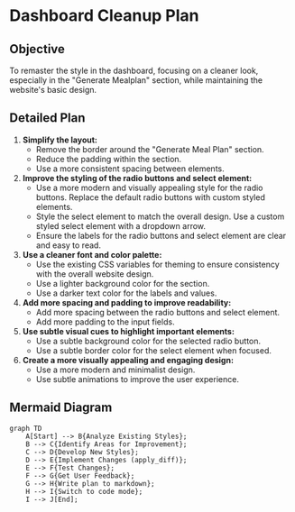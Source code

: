 # Dashboard Cleanup Plan

## Objective

To remaster the style in the dashboard, focusing on a cleaner look, especially in the "Generate Mealplan" section, while maintaining the website's basic design.

## Detailed Plan

1.  **Simplify the layout:**
    *   Remove the border around the "Generate Meal Plan" section.
    *   Reduce the padding within the section.
    *   Use a more consistent spacing between elements.
2.  **Improve the styling of the radio buttons and select element:**
    *   Use a more modern and visually appealing style for the radio buttons. Replace the default radio buttons with custom styled elements.
    *   Style the select element to match the overall design. Use a custom styled select element with a dropdown arrow.
    *   Ensure the labels for the radio buttons and select element are clear and easy to read.
3.  **Use a cleaner font and color palette:**
    *   Use the existing CSS variables for theming to ensure consistency with the overall website design.
    *   Use a lighter background color for the section.
    *   Use a darker text color for the labels and values.
4.  **Add more spacing and padding to improve readability:**
    *   Add more spacing between the radio buttons and select element.
    *   Add more padding to the input fields.
5.  **Use subtle visual cues to highlight important elements:**
    *   Use a subtle background color for the selected radio button.
    *   Use a subtle border color for the select element when focused.
6.  **Create a more visually appealing and engaging design:**
    *   Use a more modern and minimalist design.
    *   Use subtle animations to improve the user experience.

## Mermaid Diagram

```mermaid
graph TD
    A[Start] --> B{Analyze Existing Styles};
    B --> C{Identify Areas for Improvement};
    C --> D{Develop New Styles};
    D --> E{Implement Changes (apply_diff)};
    E --> F{Test Changes};
    F --> G{Get User Feedback};
    G --> H{Write plan to markdown};
    H --> I{Switch to code mode};
    I --> J[End];